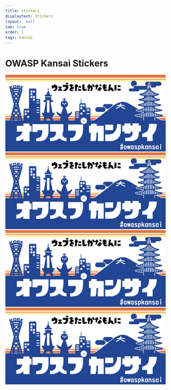```yaml
---
title: stickers
displaytext: Stickers
layout:  null
tab: true
order: 1
tags: kansai
---
```



# OWASP Kansai Stickers

<img src="assets/images/OwaspKansai_Blue.jpg" alt="OWASP Kansai">
<img src="assets/images/OwaspKansai_Blue.jpg" alt="OWASP Kansai">
<img src="assets/images/OwaspKansai_Blue.jpg" alt="OWASP Kansai">
<img src="assets/images/OwaspKansai_Blue.jpg" alt="OWASP Kansai">
